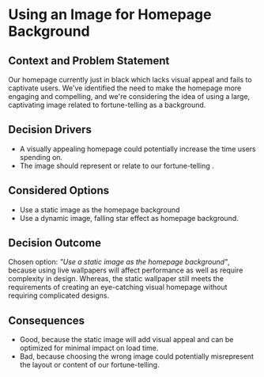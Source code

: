 # Using an Image for Homepage Background

## Context and Problem Statement

Our homepage currently just in black which lacks visual appeal and fails to captivate users. We've identified the need to make the homepage more engaging and compelling, and we're considering the idea of using a large, captivating image related to fortune-telling as a background.

## Decision Drivers
- A visually appealing homepage could potentially increase the time users spending on.
- The image should represent or relate to our fortune-telling .

## Considered Options
- Use a static image as the homepage background
- Use a dynamic image, falling star effect as homepage background.

## Decision Outcome
Chosen option: *"Use a static image as the homepage background"*, because using live wallpapers will affect performance as well as require complexity in design. Whereas, the static wallpaper still meets the requirements of creating an eye-catching visual homepage without requiring complicated designs.

## Consequences
- Good, because the static image will add visual appeal and can be optimized for minimal impact on load time.
- Bad, because choosing the wrong image could potentially misrepresent the layout or content of our fortune-telling.
